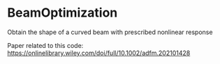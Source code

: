 # BeamOptimization
Obtain the shape of a curved beam with prescribed nonlinear response

Paper related to this code: https://onlinelibrary.wiley.com/doi/full/10.1002/adfm.202101428
